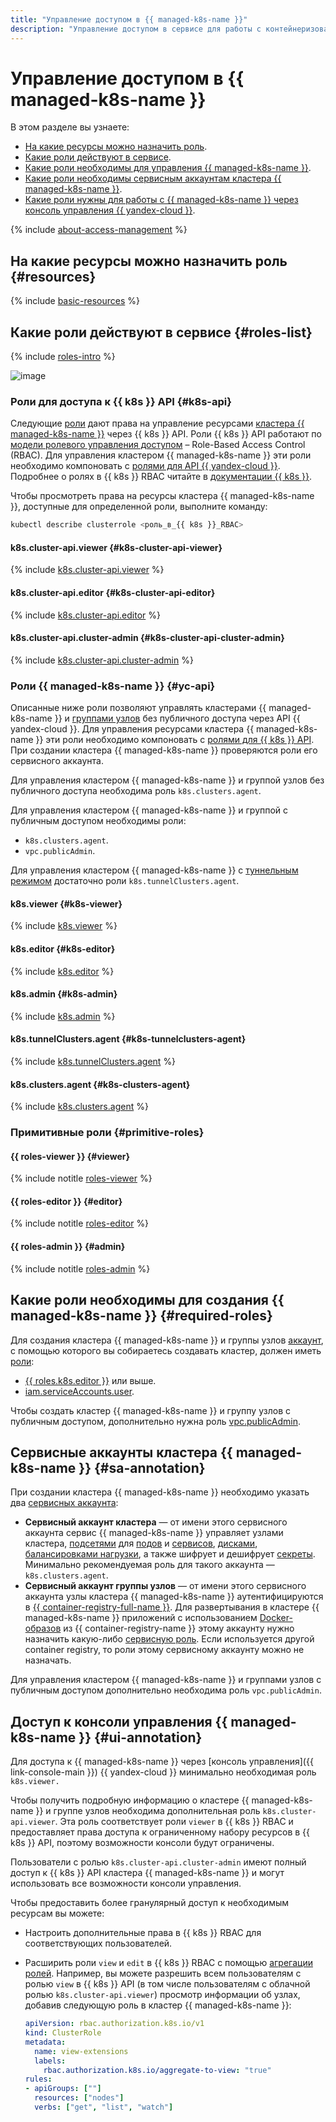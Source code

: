 ```yaml
---
title: "Управление доступом в {{ managed-k8s-name }}"
description: "Управление доступом в сервисе для работы с контейнеризованными приложениями {{ managed-k8s-name }}. В разделе описано, на какие ресурсы можно назначить роль, какие роли действуют в сервисе, какие роли необходимы сервисным аккаунтам кластера {{ managed-k8s-name }}, какие роли нужны для работы с {{ managed-k8s-name }} через консоль управления {{ yandex-cloud }}."
---
```


# Управление доступом в {{ managed-k8s-name }}

В этом разделе вы узнаете:
* [На какие ресурсы можно назначить роль](#resources).
* [Какие роли действуют в сервисе](#roles-list).
* [Какие роли необходимы для управления {{ managed-k8s-name }}](#required-roles).
* [Какие роли необходимы сервисным аккаунтам кластера {{ managed-k8s-name }}](#sa-annotation).
* [Какие роли нужны для работы с {{ managed-k8s-name }} через консоль управления {{ yandex-cloud }}](#ui-annotation).

{% include [about-access-management](../../_includes/iam/about-access-management.md) %}

## На какие ресурсы можно назначить роль {#resources}

{% include [basic-resources](../../_includes/iam/basic-resources-for-access-control.md) %}

## Какие роли действуют в сервисе {#roles-list}

{% include [roles-intro](../../_includes/roles-intro.md) %}

![image](../../_assets/managed-kubernetes/security/service-roles-hierarchy.svg)

### Роли для доступа к {{ k8s }} API {#k8s-api}

Следующие [роли](../../iam/concepts/access-control/roles.md) дают права на управление ресурсами [кластера {{ managed-k8s-name }}](../concepts/index.md#kubernetes-cluster) через {{ k8s }} API. Роли {{ k8s }} API работают по [модели ролевого управления доступом](https://kubernetes.io/docs/reference/access-authn-authz/rbac/) – Role-Based Access Control (RBAC). Для управления кластером {{ managed-k8s-name }} эти роли необходимо компоновать с [ролями для API {{ yandex-cloud }}](#yc-api). Подробнее о ролях в {{ k8s }} RBAC читайте в [документации {{ k8s }}](https://kubernetes.io/docs/reference/access-authn-authz/rbac/#user-facing-roles).

Чтобы просмотреть права на ресурсы кластера {{ managed-k8s-name }}, доступные для определенной роли, выполните команду:

```bash
kubectl describe clusterrole <роль_в_{{ k8s }}_RBAC>
```

#### k8s.cluster-api.viewer {#k8s-cluster-api-viewer}

{% include [k8s.cluster-api.viewer](../../_roles/k8s/cluster-api/viewer.md) %}

#### k8s.cluster-api.editor {#k8s-cluster-api-editor}

{% include [k8s.cluster-api.editor](../../_roles/k8s/cluster-api/editor.md) %}

#### k8s.cluster-api.cluster-admin {#k8s-cluster-api-cluster-admin}

{% include [k8s.cluster-api.cluster-admin](../../_roles/k8s/cluster-api/cluster-admin.md) %}

### Роли {{ managed-k8s-name }} {#yc-api}

Описанные ниже роли позволяют управлять кластерами {{ managed-k8s-name }} и [группами узлов](../concepts/index.md#node-group) без публичного доступа через API {{ yandex-cloud }}. Для управления ресурсами кластера {{ managed-k8s-name }} эти роли необходимо компоновать с [ролями для {{ k8s }} API](#k8s-api). При создании кластера {{ managed-k8s-name }} проверяются роли его сервисного аккаунта.

Для управления кластером {{ managed-k8s-name }} и группой узлов без публичного доступа необходима роль `k8s.clusters.agent`.

Для управления кластером {{ managed-k8s-name }} и группой с публичным доступом необходимы роли:
* `k8s.clusters.agent`.
* `vpc.publicAdmin`.

Для управления кластером {{ managed-k8s-name }} с [туннельным режимом](../concepts/network-policy.md#cilium) достаточно роли `k8s.tunnelClusters.agent`.

#### k8s.viewer {#k8s-viewer}

{% include [k8s.viewer](../../_roles/k8s/viewer.md) %}

#### k8s.editor {#k8s-editor}

{% include [k8s.editor](../../_roles/k8s/editor.md) %}

#### k8s.admin {#k8s-admin}

{% include [k8s.admin](../../_roles/k8s/admin.md) %}

#### k8s.tunnelClusters.agent {#k8s-tunnelclusters-agent}

{% include [k8s.tunnelClusters.agent](../../_roles/k8s/tunnelClusters/agent.md) %}

#### k8s.clusters.agent {#k8s-clusters-agent}

{% include [k8s.clusters.agent](../../_roles/k8s/clusters/agent.md) %}

### Примитивные роли {#primitive-roles}

#### {{ roles-viewer }} {#viewer}

{% include notitle [roles-viewer](../../_includes/roles-viewer.md) %}

#### {{ roles-editor }} {#editor}

{% include notitle [roles-editor](../../_includes/roles-editor.md) %}

#### {{ roles-admin }} {#admin}

{% include notitle [roles-admin](../../_includes/roles-admin.md) %}

## Какие роли необходимы для создания {{ managed-k8s-name }} {#required-roles}

Для создания кластера {{ managed-k8s-name }} и группы узлов [аккаунт](../../iam/concepts/users/accounts.md), с помощью которого вы собираетесь создавать кластер, должен иметь [роли](../../iam/concepts/access-control/roles.md):
* [{{ roles.k8s.editor }}](#k8s-editor) или выше.
* [iam.serviceAccounts.user](../../iam/security/index.md#iam-serviceAccounts-user).

Чтобы создать кластер {{ managed-k8s-name }} и группу узлов с публичным доступом, дополнительно нужна роль [vpc.publicAdmin](../../vpc/security/index.md#vpc-public-admin).

## Сервисные аккаунты кластера {{ managed-k8s-name }} {#sa-annotation}

При создании кластера {{ managed-k8s-name }} необходимо указать два [сервисных аккаунта](../../iam/concepts/users/service-accounts.md):
* **Сервисный аккаунт кластера** — от имени этого сервисного аккаунта сервис {{ managed-k8s-name }} управляет узлами кластера, [подсетями](../../vpc/concepts/network.md#subnet) для [подов](../concepts/index.md#pod) и [сервисов](../concepts/index.md#service), [дисками](../../compute/concepts/disk.md), [балансировками нагрузки](../../network-load-balancer/concepts/index.md), а также шифрует и дешифрует [секреты](../../lockbox/concepts/secret.md). Минимально рекомендуемая роль для такого аккаунта — `k8s.clusters.agent`.
* **Сервисный аккаунт группы узлов** — от имени этого сервисного аккаунта узлы кластера {{ managed-k8s-name }} аутентифицируются в [{{ container-registry-full-name }}](../../container-registry/concepts/index.md). Для развертывания в кластере {{ managed-k8s-name }} приложений с использованием [Docker-образов](../../container-registry/concepts/docker-image.md) из {{ container-registry-name }} этому аккаунту нужно назначить какую-либо [сервисную роль](../../container-registry/security/index.md#service-roles). Если используется другой container registry, то роли этому сервисному аккаунту можно не назначать.

Для управления кластером {{ managed-k8s-name }} и группами узлов с публичным доступом дополнительно необходима роль `vpc.publicAdmin`.

## Доступ к консоли управления {{ managed-k8s-name }} {#ui-annotation}

Для доступа к {{ managed-k8s-name }} через [консоль управления]({{ link-console-main }}) {{ yandex-cloud }} минимально необходимая роль `k8s.viewer.`

Чтобы получить подробную информацию о кластере {{ managed-k8s-name }} и группе узлов необходима дополнительная роль `k8s.cluster-api.viewer`. Эта роль соответствует роли `viewer` в {{ k8s }} RBAC и предоставляет права доступа к ограниченному набору ресурсов в {{ k8s }} API, поэтому возможности консоли будут ограничены.

Пользователи с ролью `k8s.cluster-api.cluster-admin` имеют полный доступ к {{ k8s }} API кластера {{ managed-k8s-name }} и могут использовать все возможности консоли управления.

Чтобы предоставить более гранулярный доступ к необходимым ресурсам вы можете:
* Настроить дополнительные права в {{ k8s }} RBAC для соответствующих пользователей.
* Расширить роли `view` и `edit` в {{ k8s }} RBAC с помощью [агрегации ролей](https://kubernetes.io/docs/reference/access-authn-authz/rbac/#user-facing-roles). Например, вы можете разрешить всем пользователям с ролью `view` в {{ k8s }} API (в том числе пользователям с облачной ролью `k8s.cluster-api.viewer`) просмотр информации об узлах, добавив следующую роль в кластер {{ managed-k8s-name }}:

  ```yaml
  apiVersion: rbac.authorization.k8s.io/v1
  kind: ClusterRole
  metadata:
    name: view-extensions
    labels:
      rbac.authorization.k8s.io/aggregate-to-view: "true"
  rules:
  - apiGroups: [""]
    resources: ["nodes"]
    verbs: ["get", "list", "watch"]
  ```